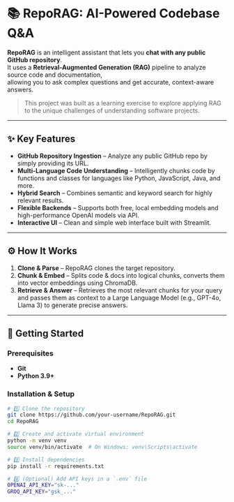 # 📚 RepoRAG: AI-Powered Codebase Q&A

**RepoRAG** is an intelligent assistant that lets you **chat with any public GitHub repository**.  
It uses a **Retrieval-Augmented Generation (RAG)** pipeline to analyze source code and documentation,  
allowing you to ask complex questions and get accurate, context-aware answers.

> This project was built as a learning exercise to explore applying RAG to the unique challenges of understanding software projects.

---

## ✨ Key Features

- **GitHub Repository Ingestion** – Analyze any public GitHub repo by simply providing its URL.  
- **Multi-Language Code Understanding** – Intelligently chunks code by functions and classes for languages like Python, JavaScript, Java, and more.  
- **Hybrid Search** – Combines semantic and keyword search for highly relevant results.  
- **Flexible Backends** – Supports both free, local embedding models and high-performance OpenAI models via API.  
- **Interactive UI** – Clean and simple web interface built with Streamlit.  

---

## ⚙️ How It Works

1. **Clone & Parse** – RepoRAG clones the target repository.  
2. **Chunk & Embed** – Splits code & docs into logical chunks, converts them into vector embeddings using ChromaDB.  
3. **Retrieve & Answer** – Retrieves the most relevant chunks for your query and passes them as context to a Large Language Model (e.g., GPT-4o, Llama 3) to generate precise answers.  

---

## 🚀 Getting Started

### **Prerequisites**
- **Git**
- **Python 3.9+**

### **Installation & Setup**

```bash
# 1️⃣ Clone the repository
git clone https://github.com/your-username/RepoRAG.git
cd RepoRAG

# 2️⃣ Create and activate virtual environment
python -m venv venv
source venv/bin/activate  # On Windows: venv\Scripts\activate

# 3️⃣ Install dependencies
pip install -r requirements.txt

# 4️⃣ (Optional) Add API keys in a `.env` file
OPENAI_API_KEY="sk-..."
GROQ_API_KEY="gsk_..."
